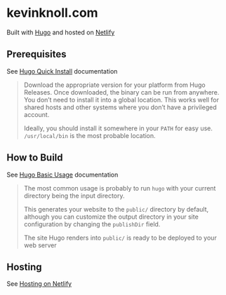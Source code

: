 # kevinknoll.com

Built with [Hugo](https://gohugo.io) and hosted on [Netlify](https://www.netlify.com)

## Prerequisites
See [Hugo Quick Install](https://gohugo.io/getting-started/installing/#quick-install) documentation

> Download the appropriate version for your platform from Hugo Releases. Once downloaded, the binary can be run from anywhere. You don’t need to install it into a global location. This works well for shared hosts and other systems where you don’t have a privileged account.
>
> Ideally, you should install it somewhere in your `PATH` for easy use. `/usr/local/bin` is the most probable location.

## How to Build
See [Hugo Basic Usage](https://gohugo.io/getting-started/usage/#the-hugo-command) documentation

> The most common usage is probably to run `hugo` with your current directory being the input directory.
>
> This generates your website to the `public/` directory by default, although you can customize the output directory in your site configuration by changing the `publishDir` field.
>
> The site Hugo renders into `public/` is ready to be deployed to your web server

## Hosting
See [Hosting on Netlify](https://gohugo.io/hosting-and-deployment/hosting-on-netlify/#configure-hugo-version-in-netlify)

